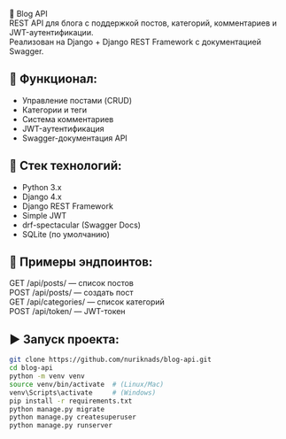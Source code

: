 📝 Blog API  
REST API для блога с поддержкой постов, категорий, комментариев и JWT-аутентификации.  
Реализован на Django + Django REST Framework с документацией Swagger.  

## 📌 Функционал:
- Управление постами (CRUD)
- Категории и теги
- Система комментариев
- JWT-аутентификация
- Swagger-документация API

## 🚀 Стек технологий:
- Python 3.x
- Django 4.x
- Django REST Framework
- Simple JWT
- drf-spectacular (Swagger Docs)
- SQLite (по умолчанию)

## 🔗 Примеры эндпоинтов:
GET /api/posts/ — список постов  
POST /api/posts/ — создать пост  
GET /api/categories/ — список категорий  
POST /api/token/ — JWT-токен  

## ▶ Запуск проекта:
```bash
git clone https://github.com/nuriknads/blog-api.git
cd blog-api
python -m venv venv
source venv/bin/activate  # (Linux/Mac)
venv\Scripts\activate     # (Windows)
pip install -r requirements.txt
python manage.py migrate
python manage.py createsuperuser
python manage.py runserver
